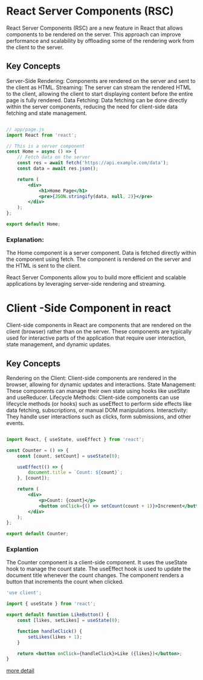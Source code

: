 # React Server Components (RSC)

React Server Components (RSC) are a new feature in React that allows components to be rendered on the server. This approach can improve performance and scalability by offloading some of the rendering work from the client to the server. 


## Key Concepts
Server-Side Rendering: Components are rendered on the server and sent to the client as HTML.
Streaming: The server can stream the rendered HTML to the client, allowing the client to start displaying content before the entire page is fully rendered.
Data Fetching: Data fetching can be done directly within the server components, reducing the need for client-side data fetching and state management.


```jsx

// app/page.js
import React from 'react';

// This is a server component
const Home = async () => {
    // Fetch data on the server
    const res = await fetch('https://api.example.com/data');
    const data = await res.json();

    return (
        <div>
            <h1>Home Page</h1>
            <pre>{JSON.stringify(data, null, 2)}</pre>
        </div>
    );
};

export default Home;

```

### Explanation:
The Home component is a server component.
Data is fetched directly within the component using fetch.
The component is rendered on the server and the HTML is sent to the client.

React Server Components allow you to build more efficient and scalable applications by leveraging server-side rendering and streaming.


# Client -Side Component in react 

Client-side components in React are components that are rendered on the client (browser) rather than on the server. These components are typically used for interactive parts of the application that require user interaction, state management, and dynamic updates. 

## Key Concepts
Rendering on the Client: Client-side components are rendered in the browser, allowing for dynamic updates and interactions.
State Management: These components can manage their own state using hooks like useState and useReducer.
Lifecycle Methods: Client-side components can use lifecycle methods (or hooks) such as useEffect to perform side effects like data fetching, subscriptions, or manual DOM manipulations.
Interactivity: They handle user interactions such as clicks, form submissions, and other events.

```jsx

import React, { useState, useEffect } from 'react';

const Counter = () => {
    const [count, setCount] = useState(0);

    useEffect(() => {
        document.title = `Count: ${count}`;
    }, [count]);

    return (
        <div>
            <p>Count: {count}</p>
            <button onClick={() => setCount(count + 1)}>Increment</button>
        </div>
    );
};

export default Counter;
```

### Explantion
The Counter component is a client-side component.
It uses the useState hook to manage the count state.
The useEffect hook is used to update the document title whenever the count changes.
The component renders a button that increments the count when clicked.

```jsx
'use client';

import { useState } from 'react';

export default function LikeButton() {
    const [likes, setLikes] = useState(0);

    function handleClick() {
        setLikes(likes + 1);
    }

    return <button onClick={handleClick}>Like ({likes})</button>;
}
```


[more detail](https://nextjs.org/docs/app/building-your-application/rendering)